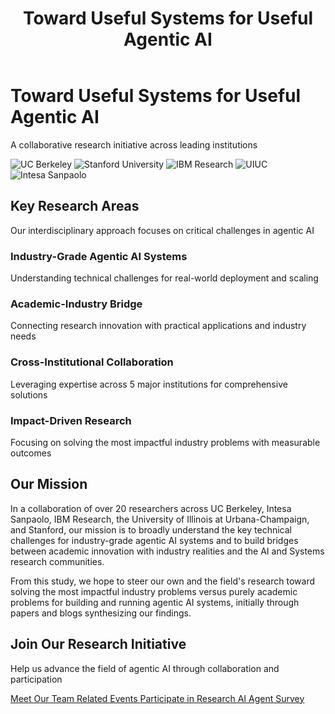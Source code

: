 ﻿---
title: "Toward Useful Systems for Useful Agentic AI"
layout: single
classes: home wide no-title
---

<div class="hero-section">
<div class="hero-content">
<div class="hero-text">
<h1>Toward Useful Systems for Useful Agentic AI</h1>
<p class="hero-subtitle">A collaborative research initiative across leading institutions</p>
</div>
</div>
</div>

<div class="intro-section">
<div class="institution-logos">
<img src="{{ '/assets/images/logos/uc-berkeley-seal.png' | relative_url }}" alt="UC Berkeley" class="institution-logo" loading="lazy">
<img src="https://logo.clearbit.com/stanford.edu" alt="Stanford University" class="institution-logo" loading="lazy" crossorigin="anonymous">
<img src="https://logo.clearbit.com/ibm.com" alt="IBM Research" class="institution-logo" loading="lazy" crossorigin="anonymous">
<img src="https://logo.clearbit.com/illinois.edu" alt="UIUC" class="institution-logo" loading="lazy" crossorigin="anonymous">
<img src="https://logo.clearbit.com/intesasanpaolo.com" alt="Intesa Sanpaolo" class="institution-logo" loading="lazy" crossorigin="anonymous">
</div>
</div>

<div class="research-areas-section">
<div class="section-header">
<h2>Key Research Areas</h2>
<p>Our interdisciplinary approach focuses on critical challenges in agentic AI</p>
</div>

<div class="research-grid">
<div class="research-card">
<div class="research-icon">
<i class="fas fa-industry"></i>
</div>
<h3>Industry-Grade Agentic AI Systems</h3>
<p>Understanding technical challenges for real-world deployment and scaling</p>
</div>

<div class="research-card">
<div class="research-icon">
<i class="fas fa-bridge"></i>
</div>
<h3>Academic-Industry Bridge</h3>
<p>Connecting research innovation with practical applications and industry needs</p>
</div>

<div class="research-card">
<div class="research-icon">
<i class="fas fa-handshake"></i>
</div>
<h3>Cross-Institutional Collaboration</h3>
<p>Leveraging expertise across 5 major institutions for comprehensive solutions</p>
</div>

<div class="research-card">
<div class="research-icon">
<i class="fas fa-bullseye"></i>
</div>
<h3>Impact-Driven Research</h3>
<p>Focusing on solving the most impactful industry problems with measurable outcomes</p>
</div>
</div>
</div>

<div class="intro-section">
<div class="mission-statement">
<h2>Our Mission</h2>
<p>In a collaboration of over 20 researchers across UC Berkeley, Intesa Sanpaolo, IBM Research, the University of Illinois at Urbana-Champaign, and Stanford, our mission is to broadly understand the key technical challenges for industry-grade agentic AI systems and to build bridges between academic innovation with industry realities and the AI and Systems research communities.</p>

<p>From this study, we hope to steer our own and the field's research toward solving the most impactful industry problems versus purely academic problems for building and running agentic AI systems, initially through papers and blogs synthesizing our findings.</p>
</div>
</div>

<div class="cta-section">
<div class="cta-content">
<h2>Join Our Research Initiative</h2>
<p>Help us advance the field of agentic AI through collaboration and participation</p>
<div class="cta-buttons">
<a href="/team/" class="btn btn--primary">
<i class="fas fa-users"></i> Meet Our Team
</a>
<a href="/events/" class="btn btn--success">
<i class="fas fa-calendar-alt"></i> Related Events
</a>
<a href="/participate/" class="btn btn--success">
<i class="fas fa-clipboard-list"></i> Participate in Research
</a>
<a href="https://berkeley.qualtrics.com/jfe/form/SV_a8GbSp0tAu1cVdc" class="btn btn--primary" target="_blank" rel="noopener">
<i class="fas fa-poll"></i> AI Agent Survey
</a>
</div>
</div>
</div>
